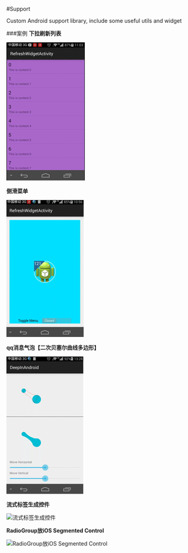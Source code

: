 #Support

Custom Android support library, include some useful utils and widget

###案例
**下拉刷新列表**

![下拉刷新列表](https://raw.githubusercontent.com/avenwu/blogs/master/blog/resources/pulltorefresh.gif)

**侧滑菜单**

![侧滑菜单](https://raw.githubusercontent.com/avenwu/blogs/master/blog/resources/drawermenu.gif)

**qq消息气泡【二次贝塞尔曲线多边形】**

![多边形气泡](https://raw.githubusercontent.com/avenwu/blogs/master/blog/resources/polygon_bezier.gif)

**流式标签生成控件**

![流式标签生成控件](http://7u2jir.com1.z0.glb.clouddn.com/tag_input_layout_demo.gif)

**RadioGroup放iOS Segmented Control**

![RadioGroup放iOS Segmented Control ](http://7u2jir.com1.z0.glb.clouddn.com/styled_radiogroup.png)






